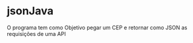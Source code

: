 # jsonJava
 O programa tem como Objetivo pegar um CEP e retornar como JSON as requisições de uma API
